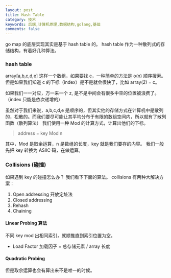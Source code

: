 ```yaml
---
layout: post
title: Hash Table
category: 技术
keywords: 后端,计算机原理,数据结构,golang,基础
comments: false
---
```


go map 的底层实现其实是基于 hash table 的。
hash table 作为一种散列式的存储结构，有着好几种算法。

### hash table
array[a,b,c,d,e]
这样一个数组，如果要找 c，一种简单的方法是 o(n) 顺序搜索。
但是如果我们知道 c 的下标（index）是不是就会很快了，比如 array(2) = c。

如果我们一一对应，万一来一个 z, 是不是中间会有很多中空的位置被浪费了。
（index 只能是依次递增的）

虽然对于我们来说，a,b,c,d,e 是顺序的，但其实他的存储方式在计算机中是散列的，松散的。而我们要尽可能让其平均分布于有限的数组空间内，所以就有了散列函数（散列算法）
我们使用一种 Mod 的计算方式，计算出他们的下标。

> address = key Mod n

其中，Mod 是取余运算，n 是数组的长度，key 就是我们要存的内容。
我们一般先把 key 转换为 ASIIC 码，在做运算。

### Collisions (碰撞)

如果遇到 key 的碰撞怎么办？
我们看下下面的算法。
collisions 有两种大解决方案：
1. Open addressing 开放定址法
2. Closed addressing 
3. Rehash
4. Chaining

#### Linear Probing 算法
不同 key mod 出相同索引，就顺推直到索引位置为空。

- Load Factor 加载因子 = 总存储元素 / array 长度

#### Quadratic Probing




但是取余运算也会有算出来不是唯一的时候。
